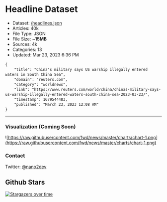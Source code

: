 # Headline Dataset

- Dataset: [/headlines.json](https://raw.githubusercontent.com/fwd/news/master/headlines.json) 
- Articles: 40k
- File Type: JSON
- File Size: ~**15MB**
- Sources: 4k
- Categories: 13
- Updated: Mar 23, 2023 6:36 PM

```
{
    "title": "China's military says US warship illegally entered waters in South China Sea",
    "domain": "reuters.com",
    "category": "worldnews",
    "link": "https://www.reuters.com/world/china/chinas-military-says-us-warship-illegally-entered-waters-south-china-sea-2023-03-23/",
    "timestamp": 1679544483,
    "published": "March 23, 2023 12:08 AM"
}
```

---

### Visualization (Coming Soon)

![https://raw.githubusercontent.com/fwd/news/master/charts/chart-1.png](https://raw.githubusercontent.com/fwd/news/master/charts/chart-1.png)

### Contact 

Twitter: [@nano2dev](https://twitter.com/nano2dev)

## Github Stars

[![Stargazers over time](https://starchart.cc/fwd/news.svg)](https://starchart.cc/fwd/news)
